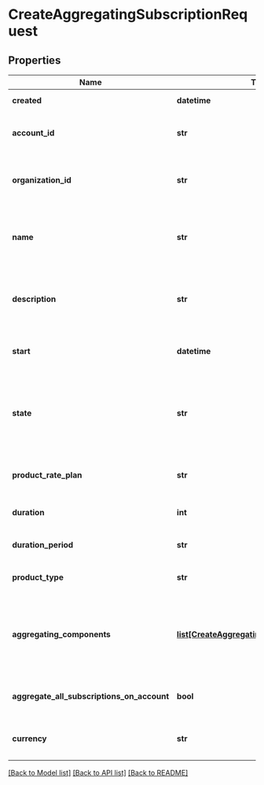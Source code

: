 # CreateAggregatingSubscriptionRequest

## Properties
Name | Type | Description | Notes
------------ | ------------- | ------------- | -------------
**created** | **datetime** | { \&quot;description\&quot; : \&quot;The UTC DateTime when the object was created.\&quot;, \&quot;verbs\&quot;:[] } | [optional] 
**account_id** | **str** | {\&quot;description\&quot;:\&quot;ID of the BillForward Account who will own this aggregating subscription. You should ensure beforehand that the customer has had a BillForward Account created for them.\&quot;,\&quot;verbs\&quot;:[\&quot;POST\&quot;]} | 
**organization_id** | **str** | {\&quot;default\&quot;:\&quot;(Auto-populated using your authentication credentials)\&quot;,\&quot;description\&quot;:\&quot;ID of the BillForward Organization within which the requested Subscription should be created. If omitted, this will be auto-populated using your authentication credentials.\&quot;,\&quot;verbs\&quot;:[\&quot;POST\&quot;]} | [optional] 
**name** | **str** | {\&quot;default\&quot;:\&quot;(Subscription will be named after the rate plan to which the subscription subscribes)\&quot;,\&quot;description\&quot;:\&quot;Name of the created subscription. This is primarily for your benefit &amp;mdash; for example, to enable you to identify subscriptions at a glance in the BillForward web interface (e.g. &#39;BusinessCorp subscriptions, care of Mr Business (mr@busy.com)&#39;).\&quot;,\&quot;verbs\&quot;:[\&quot;POST\&quot;]} | [optional] 
**description** | **str** | {\&quot;default\&quot;:\&quot;(null)\&quot;,\&quot;description\&quot;:\&quot;Description of the created subscription. This is primarily for your benefit &amp;mdash; for example, you could write here the mechanism through which you obtained this customer. (e.g. &#39;Business signed up using BUSYGUYS coupon, at management trade show&#39;).\&quot;,\&quot;verbs\&quot;:[\&quot;POST\&quot;]} | [optional] 
**start** | **datetime** | {\&quot;default\&quot;:\&quot;(ServerNow upon receiving request)\&quot;,\&quot;description\&quot;:\&quot;ISO 8601 UTC DateTime (e.g. 2015-06-16T11:58:41Z) describing the date at which the subscription should enter its first service period.\&quot;,\&quot;verbs\&quot;:[\&quot;POST\&quot;]} | [optional] 
**state** | **str** | {\&quot;default\&quot;:\&quot;Provisioned\&quot;,\&quot;description\&quot;:\&quot;The state in which the created subscription will begin.&lt;br&gt;&lt;span class&#x3D;\\\&quot;label label-default\\\&quot;&gt;Provisioned&lt;/span&gt; &amp;mdash; The subscription will wait (without raising any invoices or beginning its service) until explicit action is taken to change its state.&lt;br&gt;&lt;span class&#x3D;\\\&quot;label label-default\\\&quot;&gt;AwaitingPayment&lt;/span&gt; &amp;mdash; The subscription is activated. After &#x60;start&#x60; time is surpassed, it will begin service and raise its first invoice.\&quot;,\&quot;verbs\&quot;:[\&quot;POST\&quot;]} | [optional] 
**product_rate_plan** | **str** | {\&quot;description\&quot;:\&quot;ID of the rate plan to which the subscription will be subscribing. If omitted: it will be assumed you wish to create a new rate plan as part of this request &amp;mdash; this subscription will subscribe to that newly-created rate plan.\&quot;,\&quot;verbs\&quot;:[\&quot;POST\&quot;]} | [optional] 
**duration** | **int** | {\&quot;description\&quot;:\&quot;[Required if and only if &#x60;productRatePlan&#x60; is omitted] Number of length-measures which constitute the rate plan&#39;s period.\&quot;,\&quot;verbs\&quot;:[\&quot;POST\&quot;]} | [optional] 
**duration_period** | **str** | {\&quot;description\&quot;:\&quot;[Required if and only if &#x60;productRatePlan&#x60; is omitted] Measure describing the magnitude of the rate plan&#39;s period.\&quot;,\&quot;verbs\&quot;:[\&quot;POST\&quot;]} | [optional] 
**product_type** | **str** | {\&quot;description\&quot;:\&quot;[Required if and only if &#x60;productRatePlan&#x60; is omitted] The frequency of the rate plan &amp;mdash; either recurring or non-recurring.\&quot;,\&quot;verbs\&quot;:[\&quot;POST\&quot;]} | [optional] 
**aggregating_components** | [**list[CreateAggregatingComponentRequest]**](CreateAggregatingComponentRequest.md) | {\&quot;default\&quot;:\&quot;(empty list)\&quot;,\&quot;description\&quot;:\&quot;[Required if and only if &#x60;productRatePlan&#x60; is omitted] List of components whose prices should be recalculated upon invoice aggregation. For example: two subscriptions&#39; individual consumptions may neither of them be large enough to achieve bulk buy discounts. When aggregated, though, the same two subscriptions&#39; consumption may add up to a quantity which does merit a bulk buy discount within your tiering system.\&quot;,\&quot;verbs\&quot;:[\&quot;POST\&quot;]} | [optional] 
**aggregate_all_subscriptions_on_account** | **bool** | {\&quot;default\&quot;:false,\&quot;description\&quot;:\&quot;Whether this &#39;aggregating subscription&#39; should collect charges (starting now) from all other subscriptions (current and future) belonging to this BillForward Account.\&quot;,\&quot;verbs\&quot;:[\&quot;POST\&quot;]} | [optional] [default to False]
**currency** | **str** | {\&quot;description\&quot;:\&quot;[Required if and only if &#x60;productRatePlan&#x60; is omitted] The currency of the product-rate-plan &amp;mdash; as specified by a three-character ISO 4217 currency code (i.e. USD).\&quot;,\&quot;verbs\&quot;:[\&quot;POST\&quot;]} | 

[[Back to Model list]](../README.md#documentation-for-models) [[Back to API list]](../README.md#documentation-for-api-endpoints) [[Back to README]](../README.md)


